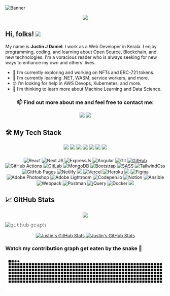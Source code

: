 ![Banner](https://user-images.githubusercontent.com/62233773/137176356-ed2a39e4-5cc6-48f5-9fc2-6e957ac01646.png 'Banner')

<p align="center">
  <a href="https://github.com/JustinJDaniel">
      <img src="https://readme-typing-svg.herokuapp.com/?lines=Web%20and%20Blockchain%20developer;Self-taught%20UI%2FUX%20Designer;Always%20learning%20new%20things&font=Fira%20Code&center=true&width=440&height=45&color=36BCF7&vCenter=true&size=22">
  </a>
</p>

<!-- ## Hi, folks! 👋 -->
<h2 align="left">
  Hi, folks!
  <img src="https://media.giphy.com/media/hvRJCLFzcasrR4ia7z/giphy.gif" width="28">
  <!--   <img src="https://komarev.com/ghpvc/?username=Justinjdaniel&label=Profile%20views&color=0e75b6&style=flat" alt="JustinJDaniel" /> -->
</h2>

My name is **Justin J Daniel**. I work as a Web Developer in Kerala. I enjoy programming, coding, and learning about Open Source, Blockchain, and new technologies. I'm a voracious reader who is always seeking for new ways to enhance my own and others' lives.

- 🔭 I’m currently exploring and working on NFTs and ERC-721 tokens.
- 🌱 I’m currently learning .NET, WASM, service workers, and more.
- 🤓 I’m looking for help in AWS Devops, Kubernetes, and more.
- 🤔 I’m thinking to learn more about Machine Learning and Data Science.
<!-- - 💬 Ask me about ... -->
<!-- - 😄 Pronouns: ... -->
<!-- - ⚡ Fun fact: ... -->

<h3 align="center">
📫 Find out more about me and feel free to contact me:
</h3>

<p align="center">
<a title="Justinjdaniel555@gmail.com" href="mailto:justinjdaniel555@gmail.com"><img src="https://img.shields.io/badge/gamil%20-%23D14836.svg?&style=for-the-badge&logo=gmail&logoColor=white"/></a>
<a title="Linkedin" alt="Linkedin" href="https://www.linkedin.com/in/justin-j-daniel" target="_blank"><img src="https://img.shields.io/badge/justn j daniel%20-%230077B5.svg?&style=for-the-badge&logo=linkedin&logoColor=white"/></a>
<!-- <a title="Stack Overflow" alt="Stack Overflow" href="https://stackoverflow.com/users/17131124/hex" target="_blank"><img alt="Stack Overflow" src ="https://img.shields.io/badge/-Stack%20overflow-FE7A16?style=for-the-badge&logo=stack-overflow&logoColor=white"/></a> -->
<!-- <a title="CodePen" alt="CodePen" href="https://codepen.io/justinjdaniel" target="_blank"><img alt="CodePen" src ="https://img.shields.io/badge/CodePen-%23000000.svg?&style=for-the-badge&logo=codepen&logoColor=white"/></a> -->

</p>

## 🛠️ My Tech Stack

<p align="center">
<img src="https://img.shields.io/badge/html5%20-%23E34F26.svg?&style=for-the-badge&logo=html5&logoColor=white"/>
<img src="https://img.shields.io/badge/css3%20-%231572B6.svg?&style=for-the-badge&logo=css3&logoColor=white"/>
<img src="https://img.shields.io/badge/typescript%20-%23007ACC.svg?&style=for-the-badge&logo=typescript&logoColor=white"/>
<!-- <img src="https://img.shields.io/badge/go-%2300ADD8.svg?&style=for-the-badge&logo=go&logoColor=white"/> -->
<!-- <img src="https://img.shields.io/badge/python%20-%2314354C.svg?&style=for-the-badge&logo=python&logoColor=white"/> -->
<img src="https://img.shields.io/badge/node.js%20-%23339933.svg?&style=for-the-badge&logo=node.js&logoColor=white"/>
<img src="https://img.shields.io/badge/javascript%20-%23F7DF1E.svg?&style=for-the-badge&logo=javascript&logoColor=black"/>
<img src="https://img.shields.io/badge/Solidity%20-%233C3C3D.svg?&style=for-the-badge&logo=ethereum"/>
<!-- <img src="https://img.shields.io/badge/deno-%23000000.svg?&style=for-the-badge&logo=deno&logoColor=white"/> -->
<img src="https://img.shields.io/badge/markdown-%23000000.svg?&style=for-the-badge&logo=markdown&logoColor=white"/>
</p>

<!-- <p align="center">
<img src="https://user-images.githubusercontent.com/62233773/140598106-48d9990f-52a3-4c74-8cec-992db321aad0.png" width=50 height=50 alt='HTML'/>
<img src="https://upload.wikimedia.org/wikipedia/commons/thumb/d/d5/CSS3_logo_and_wordmark.svg/800px-CSS3_logo_and_wordmark.svg.png" width='' height=50 alt='CSS' />
<img src="https://raw.githubusercontent.com/github/explore/80688e429a7d4ef2fca1e82350fe8e3517d3494d/topics/nodejs/nodejs.png" width=50 height=50 alt='Nodejs' />
<img src="https://upload.wikimedia.org/wikipedia/commons/thumb/4/4c/Typescript_logo_2020.svg/800px-Typescript_logo_2020.svg.png" width=50 height=50 alt='Typescript' />
<img src="https://raw.githubusercontent.com/github/explore/80688e429a7d4ef2fca1e82350fe8e3517d3494d/topics/javascript/javascript.png" width=50 height=50 alt='JavaScript' />
<img src="https://upload.wikimedia.org/wikipedia/commons/thumb/9/98/Solidity_logo.svg/386px-Solidity_logo.svg.png"  width='' height=50 alt='Solidity'/>
<img src="https://upload.wikimedia.org/wikipedia/commons/thumb/4/48/Markdown-mark.svg/1024px-Markdown-mark.svg.png" width=50 height='' alt='Markdown'/>
<!-- <img src="https://img.shields.io/badge/go-%2300ADD8.svg?&style=for-the-badge&logo=go&logoColor=white"/> -->
<!-- <img src="https://img.shields.io/badge/python%20-%2314354C.svg?&style=for-the-badge&logo=python&logoColor=white"/> -->
<!-- <img src="https://img.shields.io/badge/deno-%23000000.svg?&style=for-the-badge&logo=deno&logoColor=white"/> -->
<!-- </p> -->
###

<p align="center">
<img alt="React" src="https://img.shields.io/badge/react%20-%2320232a.svg?&style=for-the-badge&logo=react&logoColor=%2361DAFB"/>
<img alt="Next JS" src="https://img.shields.io/badge/nextjs-%23000000.svg?&style=for-the-badge&logo=next.js&logoColor=white"/>
<img alt="ExpressJs" src="https://img.shields.io/badge/express.js%20-%23404d59.svg?&style=for-the-badge"/>
<img alt="Angular" src="https://img.shields.io/badge/angular%20-%23DD0031.svg?&style=for-the-badge&logo=angular&logoColor=white"/>
<!-- <img src="https://img.shields.io/badge/react_native%20-%2320232a.svg?&style=for-the-badge&logo=react&logoColor=%2361DAFB"/> -->
<!-- <img src="https://img.shields.io/badge/django%20-%23092E20.svg?&style=for-the-badge&logo=django&logoColor=white"/> -->
<!-- <img src="https://img.shields.io/badge/Flutter%20-%2302569B.svg?&style=for-the-badge&logo=Flutter&logoColor=white" /> -->
<!-- <br> -->

<img alt="Git" src="https://img.shields.io/badge/git%20-%23F05032.svg?&style=for-the-badge&logo=git&logoColor=white"/>
<a href="https://github.com/Justinjdaniel" target="_blank">
<img alt="GitHub" src="https://img.shields.io/badge/github%20-%23181717.svg?&style=for-the-badge&logo=github&logoColor=white" alt="GitHub"/></a>
<img  alt="GitHub Actions" src="https://img.shields.io/badge/github Actions%20-%232088FF.svg?&style=for-the-badge&logo=github-actions&logoColor=white"/>
<a href="https://gitlab.com/Justinjdaniel" target="_blank">
<img alt="GitLab" src="https://img.shields.io/badge/gitlab%20-%23181717.svg?&style=for-the-badge&logo=gitlab&logoColor=white" alt="GitLab"/></a>
<img alt="MongoDB" src ="https://img.shields.io/badge/MongoDB-%234ea94b.svg?&style=for-the-badge&logo=mongodb&logoColor=white"/>
<!-- <img alt="Firebase" src="https://img.shields.io/badge/firebase%20-%23039BE5.svg?&style=for-the-badge&logo=firebase"/> -->
<!-- <br> -->
  
<img alt="Bootstrap" src="https://img.shields.io/badge/bootstrap%20-%23563D7C.svg?&style=for-the-badge&logo=bootstrap&logoColor=white"/>
<img alt="SASS" src="https://img.shields.io/badge/SASS%20-%23CC6699.svg?&style=for-the-badge&logo=SASS&logoColor=white"/> 
<img alt="TailwindCss" src="https://img.shields.io/badge/tailwindcss%20-%2338B2AC.svg?&style=for-the-badge&logo=tailwind-css&logoColor=white"/>
<!-- <br> -->

<img alt="GitHub Pages" src="https://img.shields.io/badge/github pages%20-%23181717.svg?&style=for-the-badge&logo=github&logoColor=white" alt="GitHub Pages"/>
<img alt="Netlify" src="https://img.shields.io/badge/Netlify%20-%2300C7B7.svg?&style=for-the-badge&logo=Netlify&logoColor=white"/>
<img src="https://img.shields.io/badge/azure%20-%230072C6.svg?&style=for-the-badge&logo=azure-devops&logoColor=white"/>
<img alt="Vercel" src="https://img.shields.io/badge/vercel%20-%23000000.svg?&style=for-the-badge&logo=vercel&logoColor=white"/>
<img alt="Heroku" src="https://img.shields.io/badge/heroku%20-%23430098.svg?&style=for-the-badge&logo=heroku&logoColor=white"/>
<img src="https://img.shields.io/badge/AWS%20-%23FF9900.svg?&style=for-the-badge&logo=amazon-aws&logoColor=white"/>
<!-- <img src="https://img.shields.io/badge/Google%20Cloud%20-%234285F4.svg?&style=for-the-badge&logo=google-cloud&logoColor=white"/> -->
<!-- <br> -->

<img alt="Figma" src="https://img.shields.io/badge/figma-%23F24E1E.svg?&style=for-the-badge&logo=figma&logoColor=white"/>
<img alt="Adobe Photoshop" src="https://img.shields.io/badge/Adobe Photoshop%20-%23039BE5.svg?&style=for-the-badge&logo=adobe-photoshop&logoColor=white"/>
<img alt="Adobe Lightroom" src="https://img.shields.io/badge/Adobe Lightroom%20-%2331A8FF.svg?&style=for-the-badge&logo=adobe-lightroom&logoColor=white"/>
<!-- <img alt="Adobe XD" src="https://img.shields.io/badge/Adobe XD-%23FF61F6.svg?&style=for-the-badge&logo=adobexd&logoColor=white"/> -->
<!-- <br> -->

<img alt="Codepen.io" src="https://img.shields.io/badge/CodePen%20-%23000000.svg?&style=for-the-badge&logo=codepen&logoColor=white"/>
<img alt="Notion" src="https://img.shields.io/badge/Notion%20-%23000000.svg?&style=for-the-badge&logo=notion&logoColor=white"/>
<img alt="Ansible" src="https://img.shields.io/badge/Ansible%20-%23EE0000.svg?&style=for-the-badge&logo=ansible&logoColor=white" />
<img alt="Webpack" src="https://img.shields.io/badge/Webpack%20-%238DD6F9.svg?&style=for-the-badge&logo=webpack&logoColor=black" />
<img alt="Postman" src="https://img.shields.io/badge/Postman-FF6C37?style=for-the-badge&logo=postman&logoColor=white" />
<img alt="jQuery" src="https://img.shields.io/badge/jquery%20-%230769AD.svg?&style=for-the-badge&logo=jquery&logoColor=white"/>
<img alt="Docker" src="https://img.shields.io/badge/Docker%20-%230db7ed.svg?&style=for-the-badge&logo=docker&logoColor=white"/>
<img src="https://img.shields.io/badge/kubernetes%20-%23326ce5.svg?&style=for-the-badge&logo=kubernetes&logoColor=white"/>
<br>

</p>

<!-- ## 🔢 Projects

<p align="left">
<a href="https://gitlab.com/Justinjdaniel/vaccination-logger" target="_blank">
<img src="https://img.shields.io/badge/GitLab-VaccineLog%20-orange&?style=for-the-badge&logo=GitLab"></a>
<a href="https://github.com/Justinjdaniel/YIP" target="_blank"><img src="https://img.shields.io/badge/GitHub-Yamuni-brightgreen&?style=for-the-badge&logo=GitHub"></a>
<a href="https://github.com/Justinjdaniel/PreDiagnosis" target="_blank"><img src="https://img.shields.io/badge/GitHub-PreDiagnosis-brightgreen&?style=for-the-badge&logo=GitHub"></a>
</p> -->

## &#x1f4c8; GitHub Stats

<p align="center">
  <a>
<!--     <img height="150" width="150" src="https://user-images.githubusercontent.com/62233773/140079722-5bced92f-84fb-4b88-8f71-0ced42e51dde.png"> -->
    <img align="center" src="https://github-readme-streak-stats.herokuapp.com/?user=JustinJDaniel&theme=github-dark&hide_border=true"/>
<!--     <img height="150" width="150" src="https://user-images.githubusercontent.com/62233773/140079796-056d46b7-616b-4a6e-ba01-dc9cb7b5d3fa.png"> -->
  </a>
</p>

<!-- <p align="center"> <a href="https://github.com/..."><img src="https://github-profile-trophy.vercel.app/?username=justinjdaniel" alt="justinjdaniel" /></a> </p> -->

![𝚐𝚒𝚝𝚑𝚞𝚋 𝚐𝚛𝚊𝚙𝚑](https://activity-graph.herokuapp.com/graph?username=JustinJDaniel&theme=react-dark&hide_border=true&area=true)

<p align="center">
  <a href="https://github.com/Justinjdaniel">
    <img align="center" src="https://github-readme-stats.vercel.app/api?username=JustinJDaniel&show_icons=true&hide_border=true&line_height=27&count_private=true&include_all_commits=true&theme=github_dark" alt="Justin's GitHub Stats" />
  </a>
<a href="https://github.com/Justinjdaniel">
  <img align="center" src="https://github-readme-stats.vercel.app/api/top-langs/?username=JustinJDaniel&layout=compact&hide_border=true&theme=github_dark&hide=html,css" alt="Justin's GitHub Stats" />
  </a>
<!-- <a href="https://github.com/Justinjdaniel/prediagnosis">
<img align="center" src="https://github-readme-stats.vercel.app/api/pin/?username=JustinJDaniel&repo=prediagnosis&hide_border=true&show_icons=true&line_height=27&count_private=true&theme=react" alt="Justin's GitHub Stats" /></a> -->
</p>

<!--
This is how Badge is done
  <img alt="" src="https://img.shields.io/badge/<badge>-%23<badge-color>.svg?&style=for-the-badge&logo=<badge>&logoColor=<logo-color>" alt="Badge Name"/>
-->

### Watch my contribution graph get eaten by the snake 🐍

<!-- platane/snk works, it just puts it on a new branch -->
![Justinjdaniel snake gif](https://github.com/justinjdaniel/Justinjdaniel/blob/output/github-contribution-grid-snake.svg)
